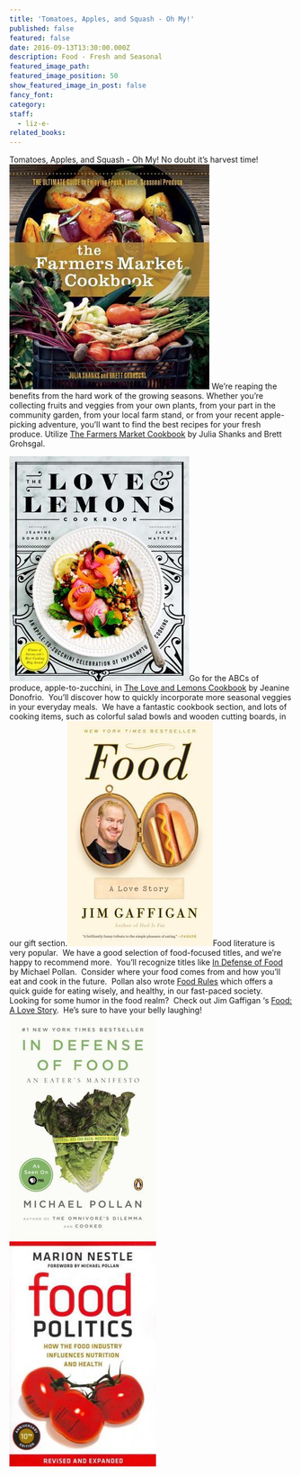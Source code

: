 ```yaml
---
title: 'Tomatoes, Apples, and Squash - Oh My!'
published: false
featured: false
date: 2016-09-13T13:30:00.000Z
description: Food - Fresh and Seasonal
featured_image_path:
featured_image_position: 50
show_featured_image_in_post: false
fancy_font:
category:
staff:
  - liz-e-
related_books:
---
```



Tomatoes, Apples, and Squash - Oh My! No doubt it’s harvest time!&nbsp; [![](/uploads/versions/farmers-market-cookbook---x----356-400x---.jpg)](http://www.brooklinebooksmith-shop.com/book/9780865718227) We’re reaping the benefits from the hard work of the growing seasons. Whether you’re collecting fruits and veggies from your own plants, from your part in the community garden, from your local farm stand, or from your recent apple-picking adventure, you’ll want to find the best recipes for your fresh produce. Utilize [<u>The Farmers Market Cookbook</u>](http://www.brooklinebooksmith-shop.com/book/9780865718227) by Julia Shanks and Brett Grohsgal.

[![](/uploads/versions/love-and-lemons---x----320-400x---.jpg)](http://www.brooklinebooksmith-shop.com/book/9781583335864)Go for the ABCs of produce, apple-to-zucchini, in [<u>The Love and Lemons Cookbook</u>](http://www.brooklinebooksmith-shop.com/book/9781583335864) by Jeanine Donofrio.&nbsp; You’ll discover how to quickly incorporate more seasonal veggies in your everyday meals.&nbsp; We have a fantastic cookbook section, and lots of cooking items, such as colorful salad bowls and wooden cutting boards, in our gift section.[![](/uploads/versions/food-love-story---x----259-400x---.jpg)](http://www.brooklinebooksmith-shop.com/book/9780804140430)Food literature is very popular.&nbsp; We have a good selection of food-focused titles, and we’re happy to recommend more.&nbsp; You’ll recognize titles like [<u>In Defense of Food</u>](http://www.brooklinebooksmith-shop.com/book/9780143114963) by Michael Pollan.&nbsp; Consider where your food comes from and how you’ll eat and cook in the future.&nbsp; Pollan also wrote [<u>Food Rules</u>](http://www.brooklinebooksmith-shop.com/book/9780143116387) which offers a quick guide for eating wisely, and healthy, in our fast-paced society.&nbsp; Looking for some humor in the food realm?&nbsp; Check out Jim Gaffigan ‘s [<u>Food: A Love Story</u>](http://www.brooklinebooksmith-shop.com/book/9780804140430).&nbsp; He’s sure to have your belly laughing! [![](/uploads/versions/in-defense-of-food---x----261-400x---.jpg)](http://www.brooklinebooksmith-shop.com/book/9780143114963)[![](/uploads/versions/food-politcs---x----261-400x---.jpg)](http://www.brooklinebooksmith-shop.com/book/9780520275966)